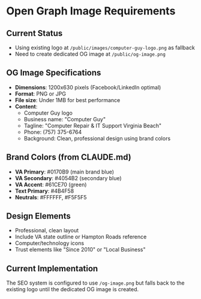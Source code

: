 # Open Graph Image Requirements

## Current Status
- Using existing logo at `/public/images/computer-guy-logo.png` as fallback
- Need to create dedicated OG image at `/public/og-image.png`

## OG Image Specifications
- **Dimensions**: 1200x630 pixels (Facebook/LinkedIn optimal)
- **Format**: PNG or JPG
- **File size**: Under 1MB for best performance
- **Content**: 
  - Computer Guy logo
  - Business name: "Computer Guy"
  - Tagline: "Computer Repair & IT Support Virginia Beach"
  - Phone: (757) 375-6764
  - Background: Clean, professional design using brand colors

## Brand Colors (from CLAUDE.md)
- **VA Primary**: #0170B9 (main brand blue)
- **VA Secondary**: #4054B2 (secondary blue)
- **VA Accent**: #61CE70 (green)
- **Text Primary**: #4B4F58
- **Neutrals**: #FFFFFF, #F5F5F5

## Design Elements
- Professional, clean layout
- Include VA state outline or Hampton Roads reference
- Computer/technology icons
- Trust elements like "Since 2010" or "Local Business"

## Current Implementation
The SEO system is configured to use `/og-image.png` but falls back to the existing logo until the dedicated OG image is created.